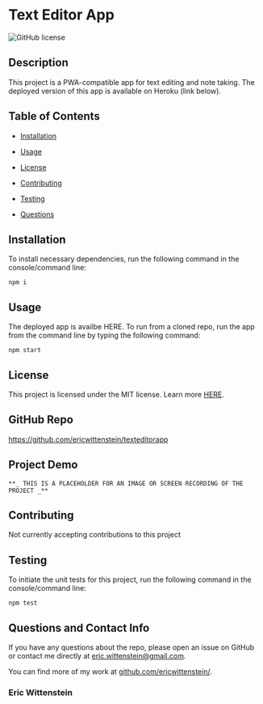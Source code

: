 # Text Editor App
![GitHub license](https://img.shields.io/badge/license-MIT-blue.svg)

## Description

This project is a PWA-compatible app for text editing and note taking. The deployed version of this app is available on Heroku (link below).

## Table of Contents 

* [Installation](#installation)

* [Usage](#usage)

* [License](#license)

* [Contributing](#contributing)

* [Testing](#testing)

* [Questions](#questions)

## Installation

To install necessary dependencies, run the following command in the console/command line:

```
npm i
```

## Usage

The deployed app is availbe HERE. To run from a cloned repo, run the app from the command line by typing the following command: 

```
npm start
```

## License

This project is licensed under the MIT license. Learn more [HERE](LICENSE).

## GitHub Repo

https://github.com/ericwittenstein/texteditorapp

## Project Demo

    **_ THIS IS A PLACEHOLDER FOR AN IMAGE OR SCREEN RECORDING OF THE PROJECT _**

## Contributing

Not currently accepting contributions to this project

## Testing

To initiate the unit tests for this project, run the following command in the console/command line: 

```
npm test
```

## Questions and Contact Info

If you have any questions about the repo, please open an issue on GitHub or contact me directly at [eric.wittenstein@gmail.com](mailto:eric.wittenstein@gmail.com).

You can find more of my work at [github.com/ericwittenstein/](https://github.com/ericwittenstein/).

<!-- EHW SIGNET
---------
    |
  -----
    |
---------
 -->

### Eric Wittenstein
